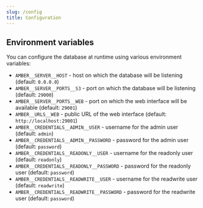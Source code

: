 ```yaml
---
slug: /config
title: Configuration
---
```


## Environment variables

You can configure the database at runtime using various environment variables:

- `AMBER__SERVER__HOST` -
  host on which the database will be listening
  (default: `0.0.0.0`)
- `AMBER__SERVER__PORTS__S3` -
  port on which the database will be listening
  (default: `29000`)
- `AMBER__SERVER__PORTS__WEB` -
  port on which the web interface will be available
  (default: `29001`)
- `AMBER__URLS__WEB` -
  public URL of the web interface
  (default: `http://localhost:29001`)
- `AMBER__CREDENTIALS__ADMIN__USER` -
  username for the admin user
  (default: `admin`)
- `AMBER__CREDENTIALS__ADMIN__PASSWORD` -
  password for the admin user
  (default: `password`)
- `AMBER__CREDENTIALS__READONLY__USER` -
  username for the readonly user
  (default: `readonly`)
- `AMBER__CREDENTIALS__READONLY__PASSWORD` -
  password for the readonly user
  (default: `password`)
- `AMBER__CREDENTIALS__READWRITE__USER` -
  username for the readwrite user
  (default: `readwrite`)
- `AMBER__CREDENTIALS__READWRITE__PASSWORD` -
  password for the readwrite user
  (default: `password`)

